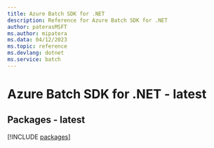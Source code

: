 ```yaml
---
title: Azure Batch SDK for .NET
description: Reference for Azure Batch SDK for .NET
author: paterasMSFT
ms.author: mipatera
ms.data: 04/12/2023
ms.topic: reference
ms.devlang: dotnet
ms.service: batch
---
```

# Azure Batch SDK for .NET - latest
## Packages - latest
[!INCLUDE [packages](batch-index.md)]